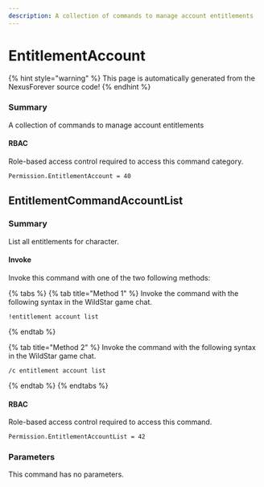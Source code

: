```yaml
---
description: A collection of commands to manage account entitlements
---
```


# EntitlementAccount

{% hint style="warning" %}
This page is automatically generated from the NexusForever source code!
{% endhint %}

### Summary

A collection of commands to manage account entitlements

#### RBAC

Role-based access control required to access this command category.

```
Permission.EntitlementAccount = 40
```

## EntitlementCommandAccountList

### Summary

List all entitlements for character.

#### Invoke

Invoke this command with one of the two following methods:

{% tabs %}
{% tab title="Method 1" %}
Invoke the command with the following syntax in the WildStar game chat.

```
!entitlement account list
```
{% endtab %}

{% tab title="Method 2" %}
Invoke the command with the following syntax in the WildStar game chat.

```
/c entitlement account list 
```
{% endtab %}
{% endtabs %}

#### RBAC

Role-based access control required to access this command.

```
Permission.EntitlementAccountList = 42
```

### Parameters

This command has no parameters.

